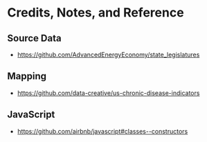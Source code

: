 # Credits, Notes, and Reference

## Source Data

  + https://github.com/AdvancedEnergyEconomy/state_legislatures

## Mapping

  + https://github.com/data-creative/us-chronic-disease-indicators

## JavaScript

  + https://github.com/airbnb/javascript#classes--constructors
